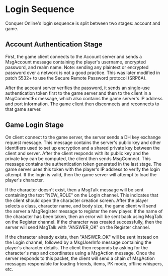 # Login Sequence

Conquer Online's login sequence is split between two stages: account and game.

## Account Authentication Stage

First, the game client connects to the Account server and sends a MsgAccount message containing the player's username, encrypted password, and realm name. Note: sending any plaintext or encrypted password over a network is not a good practice. This was later modified in patch 5532+ to use the Secure Remote Password protocol (SRP6A).

After the account server verifies the password, it sends an single-use authentication token first to the game server and then to the client in a MsgConnectEx message, which also contains the game server's IP address and port information. The game client then disconnects and reconnects to that game server.

## Game Login Stage

On client connect to the game server, the server sends a DH key exchange request message. This message contains the server's public key and other identifiers used to set up encryption and a shared private key between the client and server. After the client responds with its public key and the private key can be computed, the client then sends MsgConnect. This message contains the authentication token generated in the last stage. The game server uses this token with the player's IP address to verify the login attempt. If the login is valid, then the game server will attempt to load the player's character.

If the character doesn't exist, then a MsgTalk message will be sent containing the text "NEW_ROLE" on the Login channel. This indicates that the client should open the character creation screen. After the player selects a class, character name, and body size, the game client will send the server a MsgRegister message to register the new player. If the name of the character has been taken, then an error will be sent back using MsgTalk on the Register channel. If the character was created successfully, then the server will send MsgTalk with "ANSWER_OK" on the Register channel.

If the character already exists, then "ANSWER_OK" will be sent instead on the Login channel, followed by a MsgUserInfo message containing the player's character details. The client then responds by asking for the character's map and coordinates using a MsgAction message. Once the server responds to this packet, the client will send a chain of MsgAction messages responsible for loading friends, items, PK mode, offline whispers, etc.
